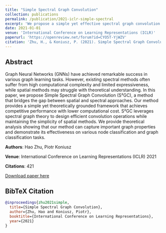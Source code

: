 ```yaml
---
title: "Simple Spectral Graph Convolution"
collection: publications
permalink: /publication/2021-iclr-simple-spectral
excerpt: 'We propose a simple yet effective spectral graph convolution method that bridges the gap between spatial and spectral approaches in graph neural networks.'
date: 2021-01-01
venue: 'International Conference on Learning Representations (ICLR)'
paperurl: 'https://openreview.net/forum?id=CYO5T-YjWZV'
citation: 'Zhu, H., & Koniusz, P. (2021). Simple Spectral Graph Convolution. <i>International Conference on Learning Representations</i>.'
---
```


## Abstract

Graph Neural Networks (GNNs) have achieved remarkable success in various graph learning tasks. However, existing spectral methods often suffer from high computational complexity and limited expressiveness, while spatial methods may struggle with theoretical understanding. In this paper, we propose Simple Spectral Graph Convolution (S²GC), a method that bridges the gap between spatial and spectral approaches. Our method provides a simple yet theoretically grounded framework that achieves competitive performance with lower computational cost. S²GC leverages spectral graph theory to design efficient convolution operations while maintaining the simplicity of spatial methods. We provide theoretical analysis showing that our method can capture important graph properties and demonstrate its effectiveness on various node classification and graph classification tasks.

**Authors**: Hao Zhu, Piotr Koniusz

**Venue**: International Conference on Learning Representations (ICLR) 2021

**Citations**: 421

[Download paper here](https://openreview.net/forum?id=CYO5T-YjWZV)

## BibTeX Citation

```bibtex
@inproceedings{zhu2021simple,
  title={Simple Spectral Graph Convolution},
  author={Zhu, Hao and Koniusz, Piotr},
  booktitle={International Conference on Learning Representations},
  year={2021}
}
```